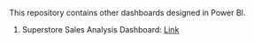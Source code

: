 This repository contains other dashboards designed in Power BI.

1. Superstore Sales Analysis Dashboard: [Link](https://github.com/Songonge/Power-BI-Projects/blob/main/Other_Dashboards/Superstore_Dashboard.png)
